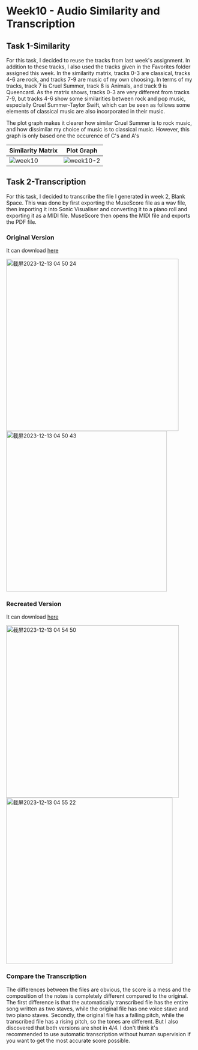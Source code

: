 # Week10 - Audio Similarity and Transcription
## Task 1-Similarity
For this task, I decided to reuse the tracks from last week's assignment. In addition to these tracks, I also used the tracks given in the Favorites folder assigned this week. In the similarity matrix, tracks 0-3 are classical, tracks 4-6 are rock, and tracks 7-9 are music of my own choosing. In terms of my tracks, track 7 is Cruel Summer, track 8 is Animals, and track 9 is Queencard. As the matrix shows, tracks 0-3 are very different from tracks 7-9, but tracks 4-6 show some similarities between rock and pop music, especially Cruel Summer-Taylor Swift, which can be seen as follows some elements of classical music are also incorporated in their music.

The plot graph makes it clearer how similar Cruel Summer is to rock music, and how dissimilar my choice of music is to classical music. However, this graph is only based one the occurence of C's and A's

Similarity Matrix | Plot Graph
----- | -----
![week10](https://github.com/Vvvi00/MCA-2023/assets/145675705/36bb41e5-efa2-4754-b510-2440ab1123c2) | ![week10-2](https://github.com/Vvvi00/MCA-2023/assets/145675705/7b5c84fd-3284-41bc-9244-722635057b36)

## Task 2-Transcription
For this task, I decided to transcribe the file I generated in week 2, Blank Space. This was done by first exporting the MuseScore file as a wav file, then importing it into Sonic Visualiser and converting it to a piano roll and exporting it as a MIDI file. MuseScore then opens the MIDI file and exports the PDF file.
### Original Version
It can download [here](../../data/Blank_Space_Original)

<img width="459" alt="截屏2023-12-13 04 50 24" src="https://github.com/Vvvi00/MCA-2023/assets/145675705/44cc53d5-e75f-4b04-9f81-c3f5ce09f6ba">

<img width="428" alt="截屏2023-12-13 04 50 43" src="https://github.com/Vvvi00/MCA-2023/assets/145675705/c76d7739-c10c-4d6f-aa93-4544a253264f">

### Recreated Version
It can download [here](../../data/Blank_Space_Edited)

<img width="460" alt="截屏2023-12-13 04 54 50" src="https://github.com/Vvvi00/MCA-2023/assets/145675705/5b02ccdf-6425-4c83-b5af-8138dd724986">

<img width="443" alt="截屏2023-12-13 04 55 22" src="https://github.com/Vvvi00/MCA-2023/assets/145675705/660d435d-ab60-42b4-b858-2e01964d40b6">

### Compare the Transcription
The differences between the files are obvious, the score is a mess and the composition of the notes is completely different compared to the original. The first difference is that the automatically transcribed file has the entire song written as two staves, while the original file has one voice stave and two piano staves. Secondly, the original file has a falling pitch, while the transcribed file has a rising pitch, so the tones are different. But I also discovered that both versions are shot in 4/4. I don't think it's recommended to use automatic transcription without human supervision if you want to get the most accurate score possible.
